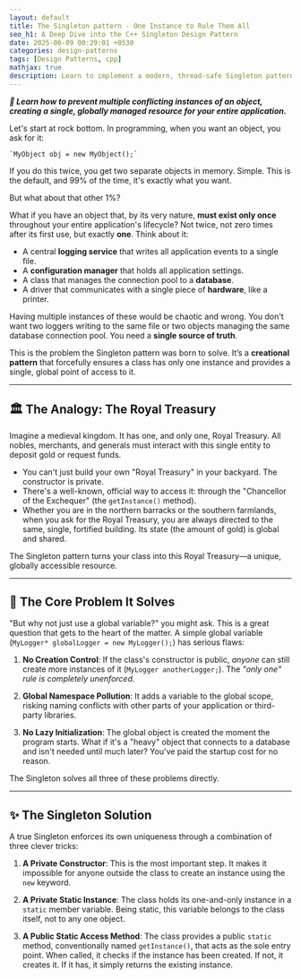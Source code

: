 ```yaml
---
layout: default
title: The Singleton pattern - One Instance to Rule Them All
seo_h1: A Deep Dive into the C++ Singleton Design Pattern
date: 2025-06-09 00:29:01 +0530
categories: design-patterns
tags: [Design Patterns, cpp]
mathjax: true
description: Learn to implement a modern, thread-safe Singleton pattern in C++. This guide provides a complete code example for ensuring one instance of classes like loggers or configuration managers.
---
```


**_📘 Learn how to prevent multiple conflicting instances of an object, creating a single, globally managed resource for your entire application._**


Let's start at rock bottom. In programming, when you want an object, you ask for it:  

    `MyObject obj = new MyObject();`

If you do this twice, you get two separate objects in memory. Simple. This is the default, and 99% of the time, it's exactly what you want.

But what about that other 1%?

What if you have an object that, by its very nature, **must exist only once** throughout your entire application's lifecycle? Not twice, not zero times after its first use, but exactly **one**. Think about it:

- A central **logging service** that writes all application events to a single file.
- A **configuration manager** that holds all application settings.
- A class that manages the connection pool to a **database**.
- A driver that communicates with a single piece of **hardware**, like a printer.

Having multiple instances of these would be chaotic and wrong. You don't want two loggers writing to the same file or two objects managing the same database connection pool. You need a **single source of truth**.

This is the problem the Singleton pattern was born to solve. It’s a **creational pattern** that forcefully ensures a class has only one instance and provides a single, global point of access to it.

---

## 🏛️ The Analogy: The Royal Treasury

Imagine a medieval kingdom. It has one, and only one, Royal Treasury. All nobles, merchants, and generals must interact with this single entity to deposit gold or request funds.

- You can't just build your own "Royal Treasury" in your backyard. The constructor is private.
- There's a well-known, official way to access it: through the "Chancellor of the Exchequer" (the `getInstance()` method).
- Whether you are in the northern barracks or the southern farmlands, when you ask for the Royal Treasury, you are always directed to the same, single, fortified building. Its state (the amount of gold) is global and shared.

The Singleton pattern turns your class into this Royal Treasury—a unique, globally accessible resource.

---

## 🎯 The Core Problem It Solves

"But why not just use a global variable?" you might ask. This is a great question that gets to the heart of the matter. A simple global variable (`MyLogger* globalLogger = new MyLogger();`) has serious flaws:

1. **No Creation Control**: If the class's constructor is public, _anyone_ can still create more instances of it (`MyLogger anotherLogger;`). The _"only one" rule is completely unenforced._

2. **Global Namespace Pollution**: It adds a variable to the global scope, risking naming conflicts with other parts of your application or third-party libraries.

3. **No Lazy Initialization**: The global object is created the moment the program starts. What if it's a "heavy" object that connects to a database and isn't needed until much later? You've paid the startup cost for no reason.

The Singleton solves all three of these problems directly.

---

## ✨ The Singleton Solution

A true Singleton enforces its own uniqueness through a combination of three clever tricks:

1. **A Private Constructor**: This is the most important step. It makes it impossible for anyone outside the class to create an instance using the `new` keyword.

2. **A Private Static Instance**: The class holds its one-and-only instance in a `static` member variable. Being static, this variable belongs to the class itself, not to any one object.

3. **A Public Static Access Method**: The class provides a public `static` method, conventionally named `getInstance()`, that acts as the sole entry point. When called, it checks if the instance has been created. If not, it creates it. If it has, it simply returns the existing instance.



